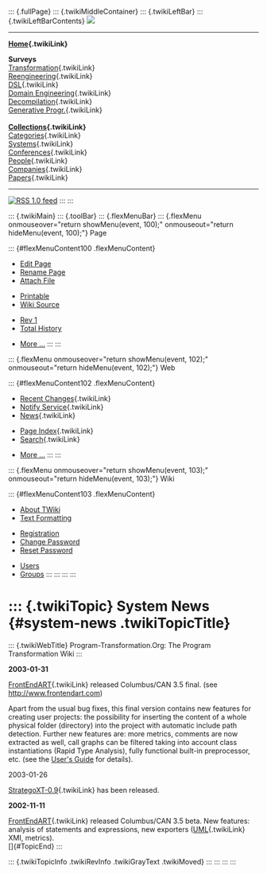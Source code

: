 ::: {.fullPage}
::: {.twikiMiddleContainer}
::: {.twikiLeftBar}
::: {.twikiLeftBarContents}
![](../pub/transformation.gif)

------------------------------------------------------------------------

**[Home](WebHome){.twikiLink}**

**Surveys**\
[Transformation](ProgramTransformation){.twikiLink}\
[Reengineering](ReengineeringWiki){.twikiLink}\
[DSL](DomainSpecificLanguages){.twikiLink}\
[Domain Engineering](DomainEngineering){.twikiLink}\
[Decompilation](DeCompilation){.twikiLink}\
[Generative Progr.](GenerativeProgrammingWiki){.twikiLink}\
\
**[Collections](CategoryCollection){.twikiLink}**\
[Categories](CategoryCategory){.twikiLink}\
[Systems](TransformationSystems){.twikiLink}\
[Conferences](TransformationConferences){.twikiLink}\
[People](TransformationPeople){.twikiLink}\
[Companies](TransformationCompanies){.twikiLink}\
[Papers](CategoryPaper){.twikiLink}

------------------------------------------------------------------------

[![](../pub/rss.gif "RSS 1.0 feed")](WebRss@skin=rss)
:::
:::

::: {.twikiMain}
::: {.toolBar}
::: {.flexMenuBar}
::: {.flexMenu onmouseover="return showMenu(event, 100);" onmouseout="return hideMenu(event, 100);"}
Page

::: {#flexMenuContent100 .flexMenuContent}
-   [Edit
    Page](http://www.program-transformation.org/edit/Transform/SystemNews?t=1536826419)
-   [Rename
    Page](http://www.program-transformation.org/rename/Transform/SystemNews)
-   [Attach
    File](http://www.program-transformation.org/attach/Transform/SystemNews)

<!-- -->

-   [Printable](http://www.program-transformation.org/view/Transform/SystemNews?skin=print.pattern)
-   [Wiki
    Source](http://www.program-transformation.org/view/Transform/SystemNews?skin=text&raw=on&contenttype=text/plain)

<!-- -->

-   [Rev
    1](http://www.program-transformation.org/view/Transform/SystemNews?rev=1.1)
-   [Total
    History](http://www.program-transformation.org/rdiff/Transform/SystemNews)

<!-- -->

-   [More
    \...](http://www.program-transformation.org/oops/Transform/SystemNews?template=oopsmore&param1=1.1&param2=1.1)
:::
:::

::: {.flexMenu onmouseover="return showMenu(event, 102);" onmouseout="return hideMenu(event, 102);"}
Web

::: {#flexMenuContent102 .flexMenuContent}
-   [Recent Changes](WebChanges){.twikiLink}
-   [Notify Service](WebNotify){.twikiLink}
-   [News](WebNews){.twikiLink}

<!-- -->

-   [Page Index](WebIndex){.twikiLink}
-   [Search](WebSearch){.twikiLink}

<!-- -->

-   [More
    \...](http://www.program-transformation.org/oops/Transform/SystemNews?template=oopsmore&param1=1.1&param2=1.1)
:::
:::

::: {.flexMenu onmouseover="return showMenu(event, 103);" onmouseout="return hideMenu(event, 103);"}
Wiki

::: {#flexMenuContent103 .flexMenuContent}
-   [About
    TWiki](http://www.program-transformation.org/view/TWiki/WebHome)
-   [Text
    Formatting](http://www.program-transformation.org/view/TWiki/TextFormattingRules)

<!-- -->

-   [Registration](http://www.program-transformation.org/view/TWiki/TWikiRegistration)
-   [Change
    Password](http://www.program-transformation.org/view/TWiki/ChangePassword)
-   [Reset
    Password](http://www.program-transformation.org/view/TWiki/ResetPassword)

<!-- -->

-   [Users](http://www.program-transformation.org/view/Main/TWikiUsers)
-   [Groups](http://www.program-transformation.org/view/Main/TWikiGroups)
:::
:::
:::
:::

::: {.twikiTopic}
System News {#system-news .twikiTopicTitle}
===========

::: {.twikiWebTitle}
Program-Transformation.Org: The Program Transformation Wiki
:::

**2003-01-31**

[FrontEndART](FrontEndART){.twikiLink} released Columbus/CAN 3.5 final.
(see <http://www.frontendart.com>)

Apart from the usual bug fixes, this final version contains new features
for creating user projects: the possibility for inserting the content of
a whole physical folder (directory) into the project with automatic
include path detection. Further new features are: more metrics, comments
are now extracted as well, call graphs can be filtered taking into
account class instantiations (Rapid Type Analysis), fully functional
built-in preprocessor, etc. (see the [User\'s
Guide](http://www.frontendart.com/users_guide/Columbus-3.5-academic-UsersGuide.pdf)
for details).

2003-01-26

[StrategoXT-0.9](../Stratego/StrategoRelease09){.twikiLink} has been
released.

**2002-11-11**

[FrontEndART](FrontEndART){.twikiLink} released Columbus/CAN 3.5 beta.
New features: analysis of statements and expressions, new exporters
([UML](UML){.twikiLink} XMI, metrics).\
[]{#TopicEnd}
:::

::: {.twikiTopicInfo .twikiRevInfo .twikiGrayText .twikiMoved}
:::
:::
:::
:::
